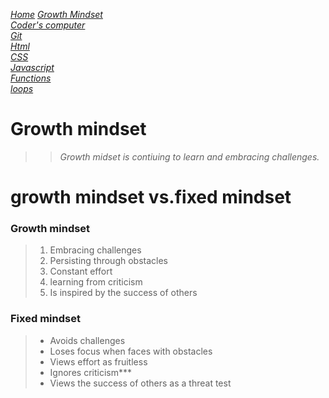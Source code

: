[*Home*](README.md)
[*Growth Mindset*](GrowthMindset.md)  
[*Coder's computer*](codersComputer.md)    
[*Git*](GitNotes.md)  
[*Html*](HtmlStructures.md)  
[*CSS*](cssnotes.md)  
[*Javascript*](javascriptnotes.md)  
[*Functions*](functions.md)  
[*loops*](loops.md)  

# **Growth mindset**
>>*Growth midset is contiuing to learn and embracing challenges.*  
# **growth mindset vs.fixed mindset**  
### Growth mindset 
>1. Embracing challenges
>1. Persisting through obstacles
>1. Constant effort
>1. learning from criticism
>1. Is inspired by the success of others

### Fixed mindset
>- Avoids challenges
>- Loses focus when faces with obstacles
>- Views effort as fruitless
>- Ignores criticism***
>- Views the success of others as a threat
> test 